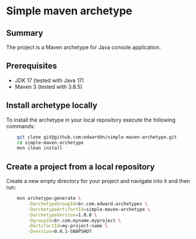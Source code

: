 Simple maven archetype
======================================

Summary
-------
The project is a Maven archetype for Java console application.

Prerequisites
-------------

- JDK 17 (tested with Java 17)
- Maven 3 (tested with 3.8.5)

Install archetype locally
-------------------------

To install the archetype in your local repository execute the following commands:

```bash
    git clone git@github.com:edwarddn/simple-maven-archetype.git
    cd simple-maven-archetype
    mvn clean install
```

Create a project from a local repository
----------------------------------------

Create a new empty directory for your project and navigate into it and then run:

```bash
    mvn archetype:generate \
        -DarchetypeGroupId=br.com.edward.archetypes \
        -DarchetypeArtifactId=simple-maven-archetype \
        -DarchetypeVersion=1.0.0 \
        -DgroupId=br.com.myname.myproject \
        -DartifactId=my-project-name \
        -Dversion=0.0.1-SNAPSHOT
```